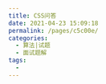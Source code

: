 ```yaml
---
title: CSS问答
date: 2021-04-23 15:09:18
permalink: /pages/c5c00e/
categories:
  - 算法|试题
  - 面试题解
tags:
  - 
---
```

